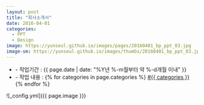 ```yaml
---
layout: post
title: "회사소개서"
date: 2016-04-01
categories:
  - PPT
  - Design
image: https://yunseul.github.io/images/pages/20160401_bp_ppt_03.jpg
image-sm: https://yunseul.github.io/images/thumbs/20160401_bp_ppt_03.jpg
---
```


<ul class="inform">
	<li class="preview__date" itemprop="datePublished" datetime="{{ page.date | date_to_xmlschema }}">- 작업기간 : {{ page.date | date: "%Y년 %-m월부터 약 %-d개월 이내" }}</li>
	<li class="preview__catetory" itemprop="catetory">- 작업 내용 :
		{% for categories in page.categories %}
           <a href="/category/{{ categories }}/">#{{ categories }}</a>     
      	{% endfor %}</li>
</ul>

![_config.yml]({{ page.image }})


